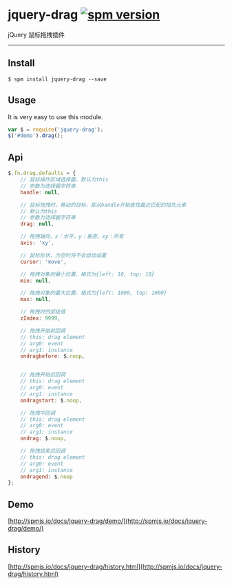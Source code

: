 # jquery-drag [![spm version](http://spmjs.io/badge/jquery-drag)](http://spmjs.io/package/jquery-drag)

jQuery 鼠标拖拽插件

---

## Install

```
$ spm install jquery-drag --save
```

## Usage

It is very easy to use this module.

```js
var $ = require('jquery-drag');
$('#demo').drag();
```


## Api

```js
$.fn.drag.defaults = {
    // 鼠标操作区域选择器，默认为this
    // 参数为选择器字符串
    handle: null,

    // 鼠标拖拽时，移动的目标，即从handle开始查找最近匹配的祖先元素
    // 默认为this
    // 参数为选择器字符串
    drag: null,

    // 拖拽轴向，x：水平，y：垂直，xy：所有
    axis: 'xy',

    // 鼠标形状，为空时将不会自动设置
    cursor: 'move',

    // 拖拽对象的最小位置，格式为{left: 10, top: 10}
    min: null,

    // 拖拽对象的最大位置，格式为{left: 1000, top: 1000}
    max: null,

    // 拖拽时的层级值
    zIndex: 9999,

    // 拖拽开始前回调
    // this: drag element
    // arg0: event
    // arg1: instance
    ondragbefore: $.noop,


    // 拖拽开始后回调
    // this: drag element
    // arg0: event
    // arg1: instance
    ondragstart: $.noop,

    // 拖拽中回调
    // this: drag element
    // arg0: event
    // arg1: instance
    ondrag: $.noop,

    // 拖拽结束后回调
    // this: drag element
    // arg0: event
    // arg1: instance
    ondragend: $.noop
};
```


## Demo
[http://spmjs.io/docs/jquery-drag/demo/](http://spmjs.io/docs/jquery-drag/demo/)


## History
[http://spmjs.io/docs/jquery-drag/history.html](http://spmjs.io/docs/jquery-drag/history.html)

